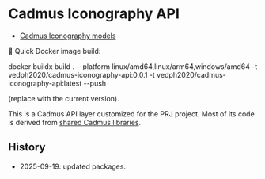 ﻿# Cadmus Iconography API

- [Cadmus Iconography models](https://github.com/vedph/cadmus-iconography)

🐋 Quick Docker image build:

  docker buildx build . --platform linux/amd64,linux/arm64,windows/amd64 -t vedph2020/cadmus-iconography-api:0.0.1 -t vedph2020/cadmus-iconography-api:latest --push

(replace with the current version).

This is a Cadmus API layer customized for the PRJ project. Most of its code is derived from [shared Cadmus libraries](https://github.com/vedph/cadmus-api).

## History

- 2025-09-19: updated packages.
